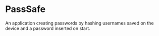 PassSafe
========

An application creating passwords by hashing usernames saved on the device and a password inserted on start.
